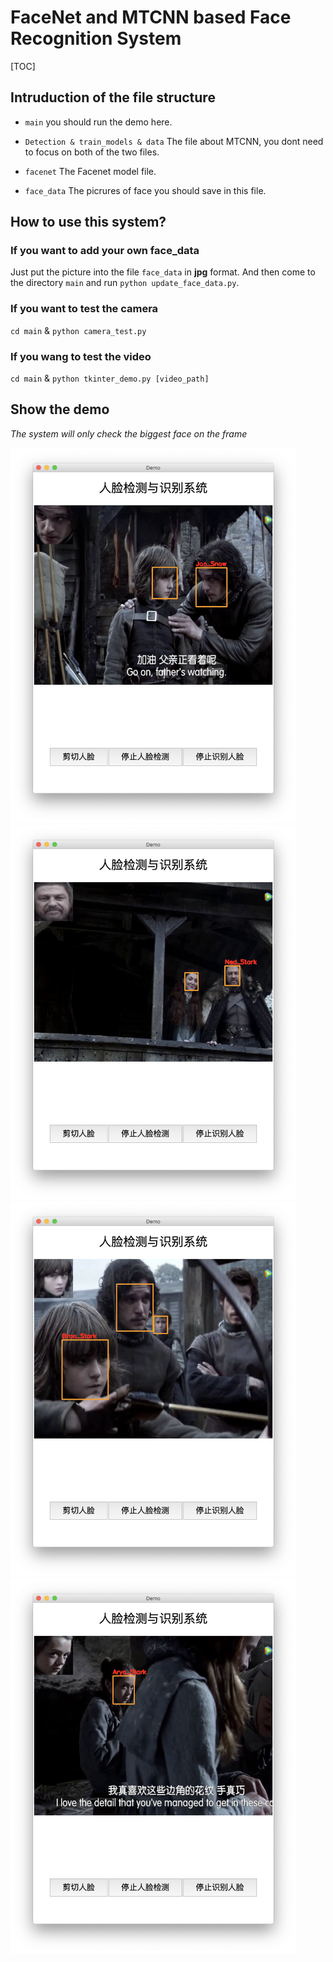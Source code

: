 # FaceNet and MTCNN based Face Recognition System

[TOC]

## Intruduction of the file structure

+  `main`      you should run the demo here.

+ `Detection & train_models & data` The file about MTCNN, you dont need to focus on both of the two files.

+ `facenet`  The Facenet model file.

+ `face_data`  The picrures of face you should save in this file.

  

## How to use this system?

### If you want to add your own face_data

Just put the picture into the file `face_data`  in **jpg** format. And then come to the directory `main`  and run `python update_face_data.py`.

### If you want to test the camera

`cd main` & `python camera_test.py`

### If you wang to test the video

`cd main` & `python tkinter_demo.py [video_path]`

## Show the demo

*The system will only check the biggest face on the frame*

<img src="pics/1.png" height="600">

<img src="pics/2.png" height="600">

<img src="pics/3.png" height="600">

<img src="pics/4.png" height="600">

 